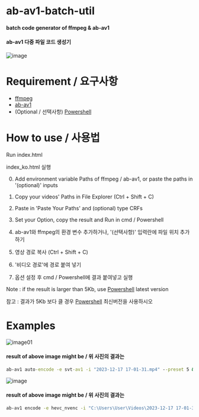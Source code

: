 # ab-av1-batch-util
#### batch code generator of ffmpeg & ab-av1

#### ab-av1 다중 파일 코드 생성기
![image](https://github.com/parkjonghyukp/ab-av1-encoding-util/assets/149362146/6642eb25-491d-40b1-ac73-92e677a9f4a2)

# Requirement / 요구사항

* [ffmpeg](https://github.com/FFmpeg/FFmpeg)
* [ab-av1](https://github.com/alexheretic/ab-av1)
* (Optional / 선택사항) [Powershell](https://github.com/PowerShell/PowerShell)

# How to use / 사용법

Run index.html

index_ko.html 실행

0. Add environment variable Paths of ffmpeg / ab-av1, or paste the paths in '(optional)' inputs
1. Copy your videos' Paths in File Explorer (Ctrl + Shift + C)
2. Paste in 'Paste Your Paths' and (optional) type CRFs
3. Set your Option, copy the result and Run in cmd / Powershell

0. ab-av1와 ffmpeg의 환경 변수 추가하거나, '(선택사항)' 입력란에 파일 위치 추가하기
1. 영상 경로 복사 (Ctrl + Shift + C)
2. '비디오 경로'에 경로 붙여 넣기
3. 옵션 설정 후 cmd / Powershell에 결과 붙여넣고 실행

Note : if the result is larger than 5Kb, use [Powershell](https://github.com/PowerShell/PowerShell) latest version

참고 : 결과가 5Kb 보다 클 경우 [Powershell](https://github.com/PowerShell/PowerShell) 최신버전을 사용하시오

# Examples
<img src="https://github.com/parkjonghyukp/park/assets/149362146/c7b62a24-bf08-49b0-b983-2aa593a52b90" alt="image01"/>


#### result of above image might be / 위 사진의 결과는

```cmd
ab-av1 auto-encode -e svt-av1 -i "2023-12-17 17-01-31.mp4" --preset 5 && ab-av1 auto-encode -e svt-av1 -i "2023-12-17 17-01-33.mp4" --preset 5 && ffmpeg -i "2023-12-17 17-01-31.av1.mp4" -c:v copy -c:a libopus -b:a 96K "2023-12-17 17-01-31_opus.mp4" && del "2023-12-17 17-01-31.av1.mp4" && ffmpeg -i "2023-12-17 17-01-33.av1.mp4" -c:v copy -c:a libopus -b:a 96K "2023-12-17 17-01-33_opus.mp4" && del "2023-12-17 17-01-33.av1.mp4" && shutdown -s -f -t -30
```

![image](https://github.com/parkjonghyukp/ab-av1-encoding-util/assets/149362146/ed6bc04d-8af2-49a2-bc7f-45da38c1aac1)


#### result of above image might be / 위 사진의 결과는

```cmd
ab-av1 encode -e hevc_nvenc -i "C:\Users\User\Videos\2023-12-17 17-01-31.mp4" --crf 34 --preset 5 && ab-av1 encode -e hevc_nvenc -i "C:\Users\User\2023-12-17 17-01-33.mp4" --crf 34 --preset 5 && ffmpeg -i "C:\Users\User\Videos\2023-12-17 17-01-31.hevc_nvenc.mp4" -c:v copy -c:a libopus -b:a 96K "C:\Users\User\Videos\2023-12-17 17-01-31_opus.mp4" && del "C:\Users\User\Videos\2023-12-17 17-01-31.hevc_nvenc.mp4" && ffmpeg -i "C:\Users\User\2023-12-17 17-01-33.hevc_nvenc.mp4" -c:v copy -c:a libopus -b:a 96K "C:\Users\User\2023-12-17 17-01-33_opus.mp4" && del "C:\Users\User\2023-12-17 17-01-33.hevc_nvenc.mp4" && shutdown -s -f -t -30
```
